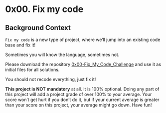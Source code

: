 <h1 class="gap">0x00. Fix my code</h1>

<h2>Background Context</h2>

<p><code>Fix my code</code> is a new type of project, where we&rsquo;ll jump into an existing code base and fix it!</p>

<p>Sometimes you will know the language, sometimes not.</p>

<p>Please download the repository <a href="/rltoken/V1o_qyMWRS-uCTQX1t5VrQ" title="0x00-Fix_My_Code_Challenge" target="_blank">0x00-Fix_My_Code_Challenge</a> and use it as initial files for all solutions.</p>

<p>You should not recode everything, just fix it!</p>

<p><strong>This project is NOT mandatory</strong> at all. It is 100% optional. Doing any part of this project will add a project grade of over 100% to your average. Your score won&rsquo;t get hurt if you don&rsquo;t do it, but if your current average is greater than your score on this project, your average might go down. Have fun!</p>

